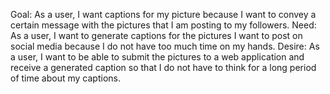 Goal: As a user, I want captions for my picture because I want to convey a certain message with the pictures that I am posting to my followers.
Need: As a user, I want to generate captions for the pictures I want to post on social media because I do not have too much time on my hands.
Desire: As a user, I want to be able to submit the pictures to a web application and receive a generated caption so that I do not have to think for a long period of time about my captions.

